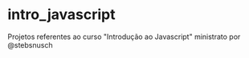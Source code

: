 # intro_javascript
Projetos referentes ao curso "Introdução ao Javascript" ministrato por @stebsnusch
